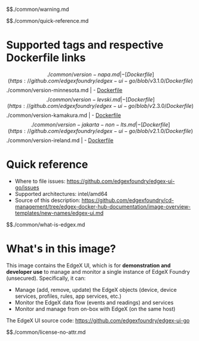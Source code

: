 $$./common/warning.md

$$./common/quick-reference.md

# Supported tags and respective Dockerfile links

$$./common/version-napa.md |
        - [Dockerfile](https://github.com/edgexfoundry/edgex-ui-go/blob/v3.1.0/Dockerfile)
$$./common/version-minnesota.md |
        - [Dockerfile](https://github.com/edgexfoundry/edgex-ui-go/blob/v3.0.0/Dockerfile)
$$./common/version-levski.md |
        - [Dockerfile](https://github.com/edgexfoundry/edgex-ui-go/blob/v2.3.0/Dockerfile)
$$./common/version-kamakura.md |
        - [Dockerfile](https://github.com/edgexfoundry/edgex-ui-go/blob/v2.2.0/Dockerfile)
$$./common/version-jakarta-non-lts.md |
        - [Dockerfile](https://github.com/edgexfoundry/edgex-ui-go/blob/v2.1.0/Dockerfile)
$$./common/version-ireland.md |
        - [Dockerfile](https://github.com/edgexfoundry/edgex-ui-go/blob/v2.0.0/Dockerfile)

# Quick reference

- Where to file issues: https://github.com/edgexfoundry/edgex-ui-go/issues
- Supported architectures: intel/amd64
- Source of this description: https://github.com/edgexfoundry/cd-management/tree/edgex-docker-hub-documentation/image-overview-templates/new-names/edgex-ui.md

$$./common/what-is-edgex.md

# What's in this image?

This image contains the EdgeX UI, which is for **demonstration and developer use** to manage and monitor a single instance of EdgeX Foundry (unsecured).  Specifically, it can:

- Manage (add, remove, update) the EdgeX objects (device, device services, profiles, rules, app services, etc.)
- Monitor the EdgeX data flow (events and readings) and services
- Monitor and manage from on-box with EdgeX (on the same host)

The EdgeX UI source code: <https://github.com/edgexfoundry/edgex-ui-go>

$$./common/license-no-attr.md
